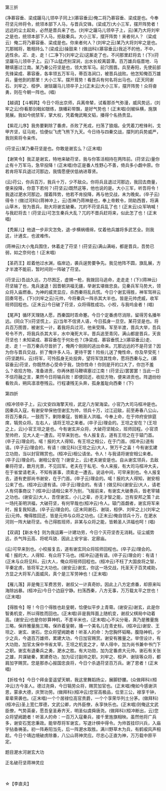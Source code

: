 <!-- { "loadSidebar": true } -->
第三折

(净慕容垂、梁成躧马儿领卒子同上)(慕容垂云)俺二将乃慕容垂、梁成是也。今奉苻坚元帅将令，统领本部下人马，与晋兵交锋。(梁成万)大小三军，摆开阵势者！远远的尘土起处，必然是晋兵来了也。(刘牢之躧马儿领卒子上，云)某乃大将刘牢之是也，统领本部下人马，拒敌秦兵。大小三军，摆开阵势！来者何人？（梁成云）俺二将乃慕容垂、梁成是也。你来者何人？(刘牢之云)某乃大将刘牢之是也。兀那贼将，敢相持么？(梁成云)操鼓来！(做战科)(慕容垂云)我近不的他，不中，逃性余。疋、走、走！(二净下)(刘牢之云)这厮走了也，不问那里赶将去！(下)(苻坚躧马儿领卒子上。云)下山猛虎别深涧，出水长蛟离碧潭。百万雄兵临晋地．马鞭填塞过江南。某乃秦公苻坚是也，领大势军马。前穴图晋。兵至寿阳，先使前部先锋粱成、慕容垂，各率领五万军马，蒂百洛涧口，被晋兵战败。他怎知俺百万雄兵，量他到的那里！大小三军。摆开茸势！看晋兵有何名将出马也。(正天同谢石、刘牢之、桓伊、谢琰躧马儿领卒子上)(正末云)大小三军，摆开阵势！众将奋勇，则在今朝一阵也。(唱)

【越调】【斗鹌鹑】今日个将出京师，兵离帝辇，试看那杀气弥漫，威风势远，(刘牢之云)你看那剑戟如银练，旗幡彩带飘，是好气势也！(正末唱)剑帔纵横，施旗晃展。我如今统禁军，掌大权，凭着俺武略文韬，播得个名扬贵显。

【紫花儿序】我务要剿除了番虏，杀败了羌戎，扫荡了狼烟。全凭着刀枪锋利，戈甲齐坚，征马宛，恰便似飞虎飞熊下九天。今日待与四秦交战，摆列的兵势威严，我则索将令亲传。

(苻坚云)某乃秦苻坚是也。你敢是谢玄么？(正末唱)

【谢笑令】我正是谢玄，特地来破苻坚，我与你答活相持在两阵前。(苻坚云)量你止有十万军马，急早投降！(正末唱)你正是番人性野心不善，倚兵多小觑中原。你若肯将军兵退过河那边，我情愿便伏低纳进尊贤。

(云)苻公，你兵百万，我兵十万，少不敌众。你将兵且退过河那边，我回去商量，便来投降，你意下若何？(苻坚云)既然这等，他也说的是。大小三军，听吾将令！我退过淝水河那边，摆着阵势，他若不肯投降，再与他交战，未为晚矣。(卒子云)得令！(做过河科)(蒋神冲上，云)吾神乃蒋神是也，奉上帝敕令，阴助西晋，将满山草木，皆为晋兵，助大将谢玄破秦。兀的不苻坚兵乱了也！(正末云)众军呐喊！与我赶将去！(苻坚云)可怎生秦兵大乱？兀的不晋兵赶将来，似此怎了也！(正末唱)

【秃厮儿】他退一步非灾怎免，退-步横祸缠绵，仗着他兵雄将多武艺全。则我这，计通玄，也波难传。

(蒋神云)大小鬼兵围住，休着走了苻坚！(苻坚云)满山满峪，都是晋兵，吾势已弱，如之奈何也！(正末唱)

【圣药王】趁着他过水渊，临岸边，袭兵逞势要争先。我见他阵不圆，旗乱展，方才半渡不能前，暂时间则一阵破了苻坚。

(苻坚云)吾战久远，力尽困乏，虚搠一枪，我拨回马逃命，走走走！(下)(蒋神云)苻坚输了也，鬼兵速退！因晋朝洪福无疆，举谢玄堪做忠良。见秦兵军马势大，领众将入庙燃香。为神的威灵显应，杀西秦将乱兵慌。今日个谢玄得胜，神军驾祥云回奏穹苍。(下)(刘牢之云)元帅，今将秦兵一阵杀其大半也。皆是元帅虎威，收军班师回程也。(正末云)今日破了苻坚，众将得胜成功。小校，与我呜金者！(唱)

【尾声】循环天理随人愿，西秦国时乖命蹇。今日个定番虏尽消除，留得芳名播年远。(同众下)(苻坚慌上，云)当年不信贤人语，今日孤身一旦空。某苻坚是也。将兵百万图晋，被谢玄一计，着我将兵过河，他来受降。军至半渡，晋兵大举，吾兵号令不齐，将我兵杀其大半，水中淹死大半。晋兵追至青冈，满山都是晋兵，天丧苻坚也！未知粱成、慕容垂在于何处也？(净梁成、慕容垂慌上)(慕容垂云)走、走、走！一百万秦兵尽皆折了，俺两个刚刚的逃出命来。兀那远远的不是苻坚？因为你与晋兵交战，折了俺许多人马，更待干罢！险些儿送了俺性命，你及早受死！(苻坚跪科，云)将军，可怜孤身无处投奔，望将军饶其性命，愿将西秦与之。(慕容垂云)苻坚，你既然赤心受命于我，饶你性命！你则是开的口大了，你岂不羞么？收拾方物，准备进贡，你再休题马鞭填塞过江南！(苻坚云)罢罢罢！当此一日不信苻融之言，果然今日将输兵败！即便回还，收拾方物，便来进贡也。阵退纷纷看败兵，朔风凛凛卷残云。行程凄残无头奔，孤身羞耻向西秦！(下)


第四折

(桓冲领卒子上，云)文安四海擎天柱，武定八方架海梁。小官乃大司马桓冲是也。因秦兵入寇，有谢安举保他侄谢玄为帅，领兵十万，过江迎敌，前至寿春八公山，将百万秦兵，一鼓而下。剿除秦寇，皆赖圣人洪福。今奉上命，在于帅府安排筵席，犒劳众将。左右人，请将王坦之来者。(卒子云)理会的。王坦之安在？(王坦之上，云)小官王坦之是也。今有谢玄并众将，大破苻坚贼众，班师回程。小官须至帅府，见大人走一遭去。可早来到也。令人报复去，道有王坦之在于辕门首。(卒子云)理会的。喏！报的大人得知，有王坦之相公，在于门首。(桓冲云)道有请。(卒子云)理会的，有请！(做见科)(王坦之云)大人，贺万千之喜！今有谢玄建立功勋，当以封官赐赏也。(桓冲云)相公请坐。令人！与我请将谢安相公来者。(卒子云)理会的。谢相公安在？(谢安上，云)老夫谢安是也。自从谢玄领兵，去敌秦将苻坚，数月光景，不见回军。老夫在于私宅、令人来报，有大司马桓冲大夫，在于省堂请老夫，不知有甚事，须索走一遭去。说话中间，可早来到也。令人报复去，道有吏部尚书谢安，在于门首。(卒子云)理会的。喏！报的大人得知，谢安相公来了也。(桓冲云)道有请。(卒子云)理会的。有请！(做见科)(谢安云)大人，请老人有伺事商议？(桓冲云)请相公来不为别，飞报前来，有谢玄大破奏兵，皆老宰辅之功也。(谢安云)大人，吾侄谢玄，小儿之辈，亦无才智之能，岂有安邦之策？此一场托圣明洪福，大破苻坚，有何罕哉也(桓冲云)令人。辕门首觑者，谢玄将军来时，报复我知道。(卒子云)理会的。(正末同谢石、谢琰，桓伊、刘牢之上)(刘牢之云)元帅。俺得胜回还，皆是元帅与众将之功也。(正末云)俺自领兵十万，在淝水河则一阵大破苻坚。令己得胜班师，非某与众将之能，皆赖圣人洪福也呵！(唱)

【双调】【新水令】则为我运筹一计建功劳，今日个灭苻坚杏无消耗。征尘威势远，杀气阵云高、将呢乓骁．因此上安宇宙、定廊庙。

(云)可早来到也。小校报复去，道有谢玄同众将班师回程也。(卒子云)理会的。喏！报的大，人得知．有众将下马也。(桓冲云)道有请。(卒子云)理会的：有请！(正末与众将见科，云)大人，俺众将班师回程也。(桓冲云)不枉了大国良将之智，平秦定虏，皆将军之大功也。(谢安云)谢玄，你这一场交战，托圣天子百灵咸助，方显之大将军八面威风，真个是三军劳神也！(正末唱)

【雁儿落】非是俺三军费苦劳，谢叔父一计真奇妙。因此上八方定虏番，却原来叫海除凶暴。(桓冲云)今日个边庭宁静。扫荡西秦，八方无事，万万载太平之世也！(正末唱)

【得胜令】呀！今日个得胜也赴皇朝，恰便似平步上青霄。(谢安云)谢玄，此是你智勇机变，所以得胜而回也。(正末唱)非是我阵面上随机变，谢叔父棋局中动着高。(谢安云)也是你妙算神机，不差半米也，(正末唱)心不尖分毫，真乃是雅量施三略，保祚雅量施三略，保祚着皇朝，播一个美名儿在青史标。(桓冲云)谢安、王坦之、谢玄、谢石，您众将望阙跪者！听圣人的命：为您胸怀韬略，腹隐神机，少少之兵，今退百万雄师，累建大功，今日加官赐赏。谢安有雅量之。举侄设计，有大功勋，加官太保中书省太宰。王坦之机变之才，举人得中，加为尚书兼中书门下之职。谢玄有退秦兵之勇，淝水之胜。有大功勋，加为定番虏大元帅。谢石有关张之雄，共谋破秦，累建奇功，加为征讨副帅之职。刘牢之、桓尹、谢琰等众将，都肩加字赐赏。您是那赤心报国忠良将，今日个杀退苻坚百万兵。谢了恩者！(正末唱)

【折桂令】今日个拜金銮遥望天朝，我这里舞蹈扬尘，展脚舒腰。(众做拜科)(桓冲云)方今圣人。德过尧舜，今日犒劳众将，赐赏加官也。(正末唱)俺如今感谢洪恩，蒙承大德，庆贺功劳。(做拜科)(桓冲云)您官高极品，位至三公，禄享千钟，辈辈荣袭也。(正末唱)一个个居禄位高官贵爵，一个个享荣华列土分茅。(做拜科)(桓冲云)圣上宽仁厚德，文武公卿，内外臣僚，永享快乐也。(正末唱)则俺这文武臣僚，气势英豪，愿吾皇圣寿齐天，明圣似虞舜唐尧。(做拜科)(桓冲断出，云)您众将望阙跪者！听圣人的命：一百万入寇秦兵，接千里旌旗相映。虽然他将广兵多，谢安石宽忠秉政。能举荐将军谢玄，写退计棋中得令。为帅首挂印兴兵，入庙宇拈香祷圣。初一阵寿阳当先，后一阵淝水取胜。满川野草木为兵，有鹤唳风声相趁。今日个靖边境破虏除番，八公山蒋神灵应。尽忠心正直为神，万万载中原平定。

题目淝水河谢玄大功

正名破苻坚蒋神灵应


　
　




☆【李直夫】
 
